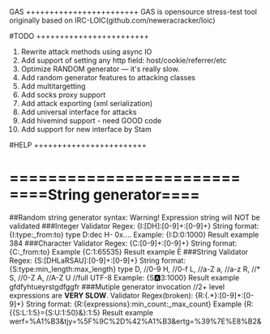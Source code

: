 GAS
++++++++++++++++++++++++
GAS is opensource stress-test tool originally based on IRC-LOIC(github.com/neweracracker/loic)

#TODO
++++++++++++++++++++++++
1) Rewrite attack methods using async IO
2) Add support of setting any http field: host/cookie/referrer/etc
3) Optimize RANDOM generator — it's really slow.
4) Add random generator features to attacking classes
5) Add multitargetting
6) Add socks proxy support
7) Add attack exporting (xml serialization)
8) Add universal interface for attacks
9) Add hivemind support - need GOOD code
10) Add support for new interface by Stam

#HELP
++++++++++++++++++++++++

========================
====String generator====
========================

##Random string generator syntax:
	Warning! Expression string will NOT be validated
    ###Integer
		Validator Regex: \{I:[DH]:[0-9]+:[0-9]+\}
		String format: {I:type:_from:to}
			type
				D:dec
				H- 0x....
			Example:
				{I:D:0:1000}
			Result example
				384
	###Character
		Validator Regex: \{C:[0-9]+:[0-9]+\}
		String format: {C:_from:to}
			Example
				{C:1:65535}
			Result example
				Ё
	###String
		Validator Regex: \{S:[DHLaRSAU]:[0-9]+:[0-9]+\}
		String format: {S:type:min_length:max_length}
			type
				D,      //0-9
				H,      //0-f
				L,      //a-Z
				a,      //a-z
				R,      //*
				S,      //0-Z
				A,      //A-Z
				U       //full UTF-8
			Example:
				{S:a:3:1000}
			Result example
				gfdfyhtueyrstgdfggfr
	###Mutiple generator invocation
		//2+ level expressions are **VERY SLOW**.
		Validator Regex(broken): \{R:\{.*\}:[0-9]+:[0-9]+\}
		String format: {R:{expressions}:min_count:_max_count} 
			Example
				{R:{{S:L:1:5}={S:U:1:50}&}:1:5}
			Result example
				werf=%A1%B3&tjy=%5F%9C%2D%42%A1%B3&ertg=%39%7E%E8%B2&